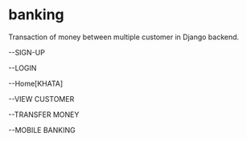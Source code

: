 # banking
Transaction of money between multiple customer in Django backend.




--SIGN-UP



--LOGIN



--Home[KHATA]



--VIEW CUSTOMER



--TRANSFER MONEY



--MOBILE BANKING



